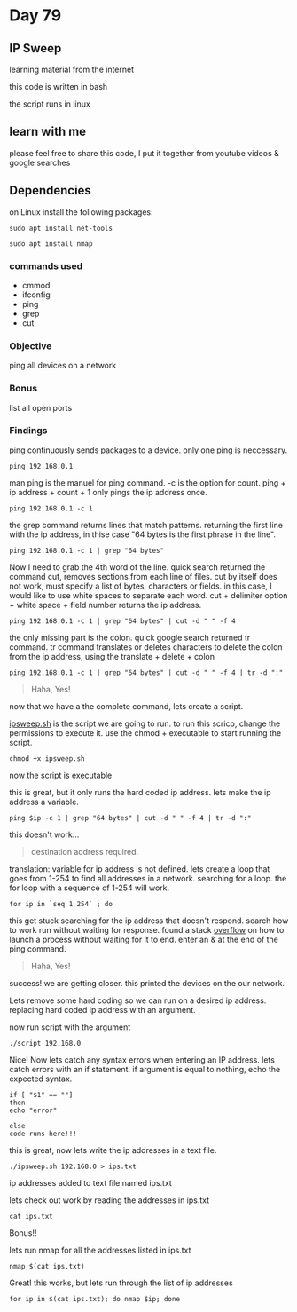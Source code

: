# Day 79

## IP Sweep

learning material from the internet

this code is written in bash

the script runs in linux

## learn with me

please feel free to share this code, I put it together from youtube videos & google searches

##  Dependencies

on Linux install the following packages:
```
sudo apt install net-tools
```
```
sudo apt install nmap
```

### commands used
- cmmod
- ifconfig
- ping
- grep
- cut

### Objective

ping all devices on a network

### Bonus 

list all open ports


### Findings
ping continuously sends packages to a device. only one ping is neccessary.

    ping 192.168.0.1

man ping is the manuel for ping command. -c is the option for count.
ping + ip address + count + 1 only pings the ip address once.

    ping 192.168.0.1 -c 1


the grep command returns lines that match patterns. returning the first line with the ip address, in thise case "64 bytes is the first phrase in the line". 

    ping 192.168.0.1 -c 1 | grep "64 bytes"

Now I need to grab the 4th word of the line. quick search returned the command cut, removes sections from each line of files. cut by itself does not work, must specify a list of bytes, characters or fields. in this case, I would like to use white spaces to separate each word. cut + delimiter option + white space + field number returns the ip address.

    ping 192.168.0.1 -c 1 | grep "64 bytes" | cut -d " " -f 4

the only missing part is the colon.
quick google search returned tr command.
tr command translates or deletes characters to delete the colon from the ip address, using the translate + delete + colon

    ping 192.168.0.1 -c 1 | grep "64 bytes" | cut -d " " -f 4 | tr -d ":"

> Haha, Yes!

now that we have a the complete command, lets create a script.

[ipsweep.sh](./ipsweep.sh) is the script we are going to run. 
to run this scricp, change the permissions to execute it.
use the chmod + executable to start running the script.

    chmod +x ipsweep.sh

now the script is executable

this is great, but it only runs the hard coded ip address.
lets make the ip address a variable.

    ping $ip -c 1 | grep "64 bytes" | cut -d " " -f 4 | tr -d ":"

this doesn't work...

> destination address required.

translation: variable for ip address is not defined.
lets create a loop that goes from 1-254 to find all addresses in a network. searching for a loop. the for loop with a sequence of 1-254 will work.

    for ip in `seq 1 254` ; do

this get stuck searching for the ip address that doesn't respond.
search how to work run without waiting for response. found a stack [overflow](https://stackoverflow.com/questions/67466985/how-to-loop-run-an-executable-multiple-time-without-waiting-for-it-to-finish) on how to launch a process without waiting for it to end. enter an & at the end of the ping command.

> Haha, Yes!

success! we are getting closer.
this printed the devices on the our network.

Lets remove some hard coding so we can run on a desired ip address.
replacing hard coded ip address with an argument.

now run script with the argument

    ./script 192.168.0

Nice! Now lets catch any syntax errors when entering an IP address.
lets catch errors with an if statement. if argument is equal to nothing, echo the expected syntax.

    if [ "$1" == ""]
    then
    echo "error"

    else
    code runs here!!!

this is great, now lets write the ip addresses in a text file.

    ./ipsweep.sh 192.168.0 > ips.txt

ip addresses added to text file named ips.txt

lets check out work by reading the addresses in ips.txt

    cat ips.txt

Bonus!!

lets run nmap for all the addresses listed in ips.txt

    nmap $(cat ips.txt)

Great! this works, but lets run through the list of ip addresses

    for ip in $(cat ips.txt); do nmap $ip; done
